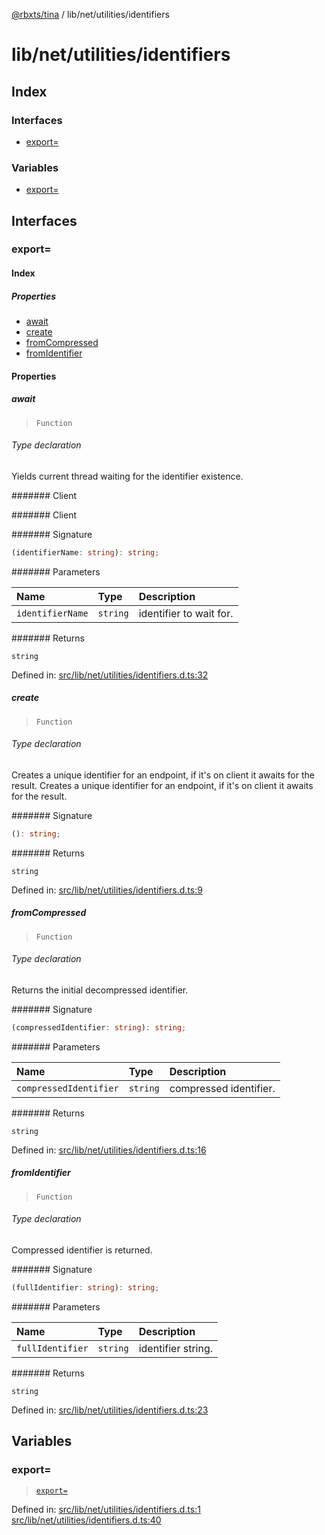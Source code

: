 [@rbxts/tina](modules.md) / lib/net/utilities/identifiers

# lib/net/utilities/identifiers

## Index

### Interfaces

- [export=](lib_net_utilities_identifiers.md#export=)

### Variables

- [export=](lib_net_utilities_identifiers.md#export=)

## Interfaces

### export=

#### Index

##### Properties

- [await](lib_net_utilities_identifiers.md#await)
- [create](lib_net_utilities_identifiers.md#create)
- [fromCompressed](lib_net_utilities_identifiers.md#fromcompressed)
- [fromIdentifier](lib_net_utilities_identifiers.md#fromidentifier)

#### Properties

##### await

> `Function`

###### Type declaration

Yields current thread waiting for the identifier existence.

####### Client

####### Client

####### Signature

```ts
(identifierName: string): string;
```

####### Parameters

| Name             | Type     | Description             |
| :--------------- | :------- | :---------------------- |
| `identifierName` | `string` | identifier to wait for. |

####### Returns

`string`

Defined in: [src/lib/net/utilities/identifiers.d.ts:32](https://github.com/AetherInteractiveLtd/Tina/blob/7f2c41e/src/lib/net/utilities/identifiers.d.ts#L32)

##### create

> `Function`

###### Type declaration

Creates a unique identifier for an endpoint, if it's on client it awaits for the result.
Creates a unique identifier for an endpoint, if it's on client it awaits for the result.

####### Signature

```ts
(): string;
```

####### Returns

`string`

Defined in: [src/lib/net/utilities/identifiers.d.ts:9](https://github.com/AetherInteractiveLtd/Tina/blob/7f2c41e/src/lib/net/utilities/identifiers.d.ts#L9)

##### fromCompressed

> `Function`

###### Type declaration

Returns the initial decompressed identifier.

####### Signature

```ts
(compressedIdentifier: string): string;
```

####### Parameters

| Name                   | Type     | Description            |
| :--------------------- | :------- | :--------------------- |
| `compressedIdentifier` | `string` | compressed identifier. |

####### Returns

`string`

Defined in: [src/lib/net/utilities/identifiers.d.ts:16](https://github.com/AetherInteractiveLtd/Tina/blob/7f2c41e/src/lib/net/utilities/identifiers.d.ts#L16)

##### fromIdentifier

> `Function`

###### Type declaration

Compressed identifier is returned.

####### Signature

```ts
(fullIdentifier: string): string;
```

####### Parameters

| Name             | Type     | Description        |
| :--------------- | :------- | :----------------- |
| `fullIdentifier` | `string` | identifier string. |

####### Returns

`string`

Defined in: [src/lib/net/utilities/identifiers.d.ts:23](https://github.com/AetherInteractiveLtd/Tina/blob/7f2c41e/src/lib/net/utilities/identifiers.d.ts#L23)

## Variables

### export=

> [`export=`](lib_net_utilities_identifiers.md#export=)

Defined in: [src/lib/net/utilities/identifiers.d.ts:1](https://github.com/AetherInteractiveLtd/Tina/blob/7f2c41e/src/lib/net/utilities/identifiers.d.ts#L1) [src/lib/net/utilities/identifiers.d.ts:40](https://github.com/AetherInteractiveLtd/Tina/blob/7f2c41e/src/lib/net/utilities/identifiers.d.ts#L40)

